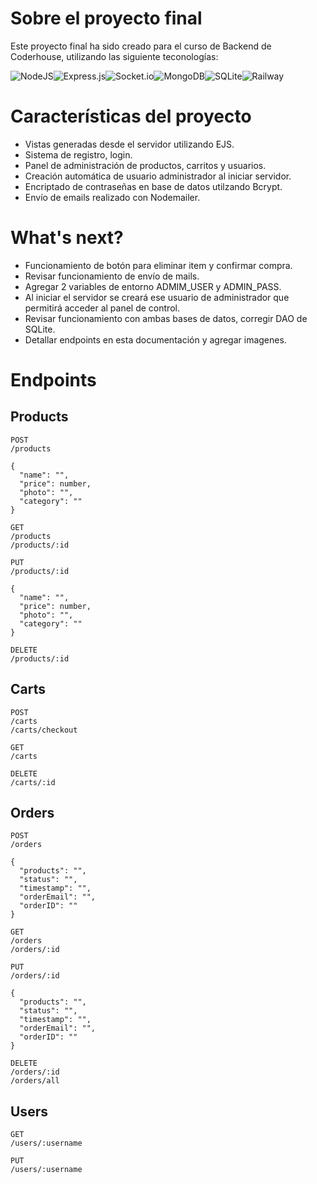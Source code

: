 # Sobre el proyecto final

Este proyecto final ha sido creado para el curso de Backend de Coderhouse, utilizando las siguiente teconologías:

![NodeJS](https://img.shields.io/badge/node.js-6DA55F?style=for-the-badge&logo=node.js&logoColor=white)![Express.js](https://img.shields.io/badge/express.js-%23404d59.svg?style=for-the-badge&logo=express&logoColor=%2361DAFB)![Socket.io](https://img.shields.io/badge/Socket.io-black?style=for-the-badge&logo=socket.io&badgeColor=010101)![MongoDB](https://img.shields.io/badge/MongoDB-%234ea94b.svg?style=for-the-badge&logo=mongodb&logoColor=white)![SQLite](https://img.shields.io/badge/sqlite-%2307405e.svg?style=for-the-badge&logo=sqlite&logoColor=white)![Railway](https://img.shields.io/badge/Railway-131415?style=for-the-badge&logo=railway&logoColor=white)

# Características del proyecto

- Vistas generadas desde el servidor utilizando EJS.
- Sistema de registro, login.
- Panel de administración de productos, carritos y usuarios.
- Creación automática de usuario administrador al iniciar servidor.
- Encriptado de contraseñas en base de datos utilzando Bcrypt.
- Envío de emails realizado con Nodemailer.

# What's next?

- Funcionamiento de botón para eliminar item y confirmar compra.
- Revisar funcionamiento de envío de mails.
- Agregar 2 variables de entorno ADMIM_USER y ADMIN_PASS.
- Al iniciar el servidor se creará ese usuario de administrador que permitirá acceder al panel de control.
- Revisar funcionamiento con ambas bases de datos, corregir DAO de SQLite.
- Detallar endpoints en esta documentación y agregar imagenes.

# Endpoints

## Products

```
POST
/products

{
  "name": "",
  "price": number,
  "photo": "",
  "category": ""
}

GET
/products
/products/:id

PUT
/products/:id

{
  "name": "",
  "price": number,
  "photo": "",
  "category": ""
}

DELETE
/products/:id

```

## Carts

```
POST
/carts
/carts/checkout

GET
/carts

DELETE
/carts/:id

```

## Orders

```
POST
/orders

{
  "products": "",
  "status": "",
  "timestamp": "",
  "orderEmail": "",
  "orderID": ""
}

GET 
/orders
/orders/:id

PUT
/orders/:id

{
  "products": "",
  "status": "",
  "timestamp": "",
  "orderEmail": "",
  "orderID": ""
}

DELETE
/orders/:id
/orders/all
```

## Users

```
GET
/users/:username

PUT
/users/:username
```